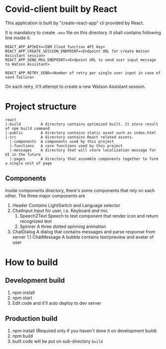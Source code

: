 # Covid-client built by React
This application is built by "create-react-app" cli provided by React.

It is mandatory to create `.env` file on this directory.
It shall contains following line inside it.
```
REACT_APP_APIKEY=<IBM Cloud function API key>
REACT_APP_CREATE_SESSION_ENDPOINT=<Endpoint URL for create Watson Assistant session>
REACT_APP_SEND_MSG_ENDPOINT=<Endpoint URL to send user input message to Watson Assistant>

REACT_APP_RETRY_SEND=<Number of retry per single user input in case of send failure>
```
On each retry, it'll attempt to create a new Watson Assistant session.

# Project structure
```
react
|-build         A directory contains optimized built. It store result of npm build command
|-public        A directory contains static asset such as index.html
|-src           A directory contains React related assets.
  |-components  A components used by this project
  |-functions   A core functions used by this project
  |-messages    A directory that will store localization message for UI in the future
  |-pages       A directory that assemble components together to form a single unit of page
```

## Components
Inside components directory, there's some components that rely on each other.
The three major components are
1. Header               Contains LightSwitch and Language selector
1. ChatInput            Input for user, i.e. Keyboard and mic
    1. Speech2Text      Speech to text component that render icon and return recognized text
    1. Spinner          A three dotted spinning animation
1. ChatDialog           A dialog that contains messages and parse response from server
    1.1 ChatMessage     A bubble contains text/preview and avatar of user

# How to build
## Development build
1. npm install
1. npm start
1. Edit code and it'll auto deploy to dev server
## Production build
1. npm install (Required only if you haven't done it on development build)
1. npm build
1. built code will be put on sub-directory `build`